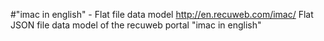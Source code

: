 #"imac in english" - Flat file data model
http://en.recuweb.com/imac/
Flat JSON file data model of the recuweb portal "imac in english"

